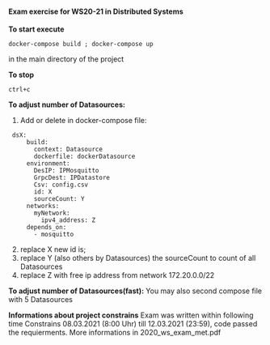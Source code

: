 #### **Exam exercise for WS20-21 in Distributed Systems**

**To start execute**
```
docker-compose build ; docker-compose up 
```
in the main directory of the project

**To stop**
```
ctrl+c
```

**To adjust number of Datasources:**
1. Add or delete in docker-compose file:
``` 
 dsX:
     build:
       context: Datasource
       dockerfile: dockerDatasource
     environment:
       DesIP: IPMosquitto
       GrpcDest: IPDatastore
       Csv: config.csv
       id: X
       sourceCount: Y
     networks:
       myNetwork:
         ipv4_address: Z
     depends_on:
       - mosquitto
```
2. replace X new id is; 
3. replace Y (also others by Datasources) the sourceCount to count of all Datasources
4. replace Z with free ip address from network 172.20.0.0/22


**To adjust number of Datasources(fast):**
You may also second compose file with 5 Datasources












**Informations about project constrains**
Exam was written within following time Constrains 08.03.2021 (8:00 Uhr) till 12.03.2021 (23:59), code passed the requierments.
More informations in 2020_ws_exam_met.pdf
